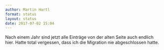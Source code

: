 ```yaml
---
author: Martin Hartl
format: status
layout: status
date: 2017-07-02 15:04
---
```

Nach einem Jahr sind jetzt alle Einträge von der alten Seite auch endlich hier. Hatte total vergessen, dass ich die Migration nie abgeschlossen hatte.
